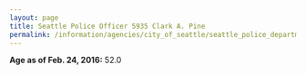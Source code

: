 ```yaml
---
layout: page
title: Seattle Police Officer 5935 Clark A. Pine
permalink: /information/agencies/city_of_seattle/seattle_police_department/copbook/5935/
---
```


**Age as of Feb. 24, 2016:** 52.0
